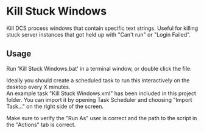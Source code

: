 # Kill Stuck Windows

Kill DCS process windows that contain specific text strings. Useful for killing stuck server instances that got held up with "Can't run" or "Login Failed".

## Usage

Run 'Kill Stuck Windows.bat' in a terminal window, or double click the file.

Ideally you should create a scheduled task to run this interactively on the desktop every X minutes.  
An example task "Kill Stuck Windows.xml" has been included in this project folder. You can import it by opening Task Scheduler and choosing "Import Task..." on the right side of the screen.

Make sure to verify the "Run As" user is correct and the path to the script in the "Actions" tab is correct.